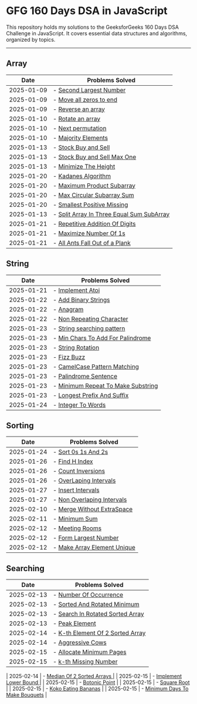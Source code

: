 # GFG 160 Days DSA in JavaScript

This repository holds my solutions to the GeeksforGeeks 160 Days DSA Challenge in JavaScript. It covers essential data structures and algorithms, organized by topics.

---

## **Array**

| Date       | Problems Solved                                                                                           |
| ---------- | --------------------------------------------------------------------------------------------------------- |
| 2025-01-09 | - [Second Largest Number](./Arrays/secondlargestNumber.js)                                                |
| 2025-01-09 | - [Move all zeros to end](./Arrays/moveAllZerosToEnd.js)                                                  |
| 2025-01-09 | - [Reverse an array](./Arrays/reverseAnArray.js)                                                          |
| 2025-01-10 | - [Rotate an array](./Arrays/rotateArray.js)                                                              |
| 2025-01-10 | - [Next permutation](./Arrays/nextPermutation.js)                                                         |
| 2025-01-10 | - [Majority Elements](./Arrays/majorityElements.js)                                                       |
| 2025-01-13 | - [Stock Buy and Sell](./Arrays/stockBuyandSell.js)                                                       |
| 2025-01-13 | - [Stock Buy and Sell Max One](./Arrays/stockBuyAndSellMaxOne.js)                                         |
| 2025-01-13 | - [Minimize The Height](./Arrays/MinimizeTheHeights.js)                                                   |
| 2025-01-20 | - [Kadanes Algorithm](./Arrays/kadanesAlgorithm.js)                                                       |
| 2025-01-20 | - [Maximum Product Subarray](./Arrays/maximumProductSubarray.js)                                          |
| 2025-01-20 | - [Max Circular Subarray Sum](./Arrays/maxCircularSubarraySum.js)                                         |
| 2025-01-20 | - [Smallest Positive Missing](./Arrays/smallestPositiveMissing.js)                                        |
| 2025-01-13 | - [Split Array In Three Equal Sum SubArray](./Arrays/BonusProblems/splitarrayinthreeequalsumsubarrays.js) |
| 2025-01-21 | - [Repetitive Addition Of Digits](./Arrays/BonusProblems/repetitiveAdditionOfDigits.js)                   |
| 2025-01-21 | - [Maximize Number Of 1s](./Arrays/BonusProblems/maximizeNumberOf1s.js)                                   |
| 2025-01-21 | - [All Ants Fall Out of a Plank](./Arrays/BonusProblems/lastMomentBeforeAllAntsFallOutOfaPlank.js)        |

## **String**

| Date       | Problems Solved                                                                              |
| ---------- | -------------------------------------------------------------------------------------------- |
| 2025-01-21 | - [Implement Atoi](./String/implementAtoi.js)                                                |
| 2025-01-22 | - [Add Binary Strings](./String/addBinaryStrings.js)                                         |
| 2025-01-22 | - [Anagram](./String/anagram.js)                                                             |
| 2025-01-22 | - [Non Repeating Character](./String/nonRepeatingCharacter.js)                               |
| 2025-01-23 | - [String searching pattern](./String/searchPattern.js)                                      |
| 2025-01-23 | - [Min Chars To Add For Palindrome](./String/minCharsToAddForPalindrome.js)                  |
| 2025-01-23 | - [String Rotation](./String/stringsRotationsOfEachOther.js)                                 |
| 2025-01-23 | - [Fizz Buzz](./String/BonusProblems/fizzBuzz.js)                                            |
| 2025-01-23 | - [CamelCase Pattern Matching](./String/BonusProblems/camelCasePatternMatching.js)           |
| 2025-01-23 | - [Palindrome Sentence](./String/BonusProblems/palindromeSentence.js)                        |
| 2025-01-23 | - [Minimum Repeat To Make Substring](./String/BonusProblems/minimumRepeatToMakeSubstring.js) |
| 2025-01-23 | - [Longest Prefix And Suffix](./String/BonusProblems/longestPrefixSuffix.js)                 |
| 2025-01-24 | - [Integer To Words](./String/BonusProblems/integerToWords.js)                               |

## **Sorting**

| Date       | Problems Solved                                                                  |
| ---------- | -------------------------------------------------------------------------------- |
| 2025-01-24 | - [Sort 0s 1s And 2s](./Sorting/Sort0s1sAnd2s.js)                                |
| 2025-01-26 | - [Find H Index](./Sorting/findH-Index.js)                                       |
| 2025-01-26 | - [Count Inversions](./Sorting/countInversion.js)                                |
| 2025-01-26 | - [OverLaping Intervals](./Sorting/overlappingIntervals.js)                      |
| 2025-01-27 | - [Insert Intervals](./Sorting/insertInterval.js)                                |
| 2025-01-27 | - [Non Overlaping Intervals](./Sorting/non-OverlapingIntervals.js)               |
| 2025-02-10 | - [Merge Without ExtraSpace](./Sorting/mergeWithoutExtraSpace.js)                |
| 2025-02-11 | - [Minimum Sum](./Sorting/BonusProblems/minimumSum.js)                           |
| 2025-02-12 | - [Meeting Rooms](./Sorting/BonusProblems/meetingRooms.js)                       |
| 2025-02-12 | - [Form Largest Number](./Sorting/BonusProblems/FormLargetstNumber.js)           |
| 2025-02-12 | - [Make Array Element Unique](./Sorting/BonusProblems/makeArrayElementUnique.js) |

## **Searching**

| Date       | Problems Solved                                                               |
| ---------- | ----------------------------------------------------------------------------- |
| 2025-02-13 | - [Number Of Occurrence](./Searching/numberOfOccurrence.js)                   |
| 2025-02-13 | - [Sorted And Rotated Minimum](./Searching/sortedAndRotatedMinimum.js)        |
| 2025-02-13 | - [Search In Rotated Sorted Array](./Searching/searchInRotatedSortedArray.js) |
| 2025-02-13 | - [Peak Element](./Searching/peakElement.js)                                  |
| 2025-02-14 | - [K-th Element Of 2 Sorted Array ](./Searching/k-thElementOf2SortedArray.js) |
| 2025-02-14 | - [Aggressive Cows ](./Searching/aggressiveCows.js)                           |
| 2025-02-15 | - [Allocate Minimum Pages](./Searching/allocateMinimumPages.js)               |
| 2025-02-15 | - [k-th Missing Number](./Searching/k-thMissingNumber.js)                     |

| 2025-02-14 | - [Median Of 2 Sorted Arrays ](./Searching/bonusProblem/medianOf2SortedArrays.js) |
| 2025-02-15 | - [Implement Lower Bound ](./Searching/bonusProblem/implementLowerBound.js) |
| 2025-02-15 | - [Botonic Point](./Searching/bonusProblem/botonicPoint.js) |
| 2025-02-15 | - [Square Root](./Searching/bonusProblem/squareRoot.js) |
| 2025-02-15 | - [Koko Eating Bananas](./Searching/bonusProblem/kokoEatingBananas.js) |
| 2025-02-15 | - [Minimum Days To Make Bouquets](./Searching/bonusProblem/minimumDaysMakeBouquets.js) |
